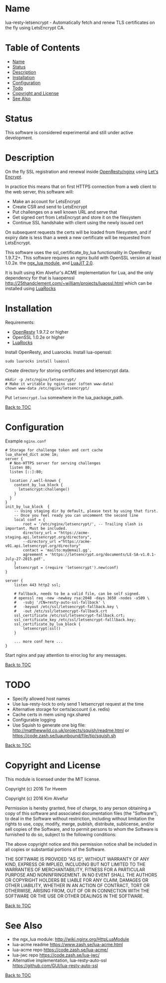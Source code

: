 Name
====

lua-resty-letsencrypt - Automatically fetch and renew TLS certificates on the fly using LetsEncrypt CA.

Table of Contents
=================

* [Name](#name)
* [Status](#status)
* [Description](#description)
* [Installation](#installation)
* [Configuration](#configuration)
* [Todo](#todo)
* [Copyright and License](#copyright-and-license)
* [See Also](#see-also)

Status
======

This software is considered experimental and still under active development.

Description
===========

On the fly SSL registration and renewal inside [OpenResty/nginx](http://openresty.org) using [Let's Encrypt](https://letsencrypt.org).

In practice this means that on first HTTPS connection from a web client to the web server, this software will:
- Make an account for LetsEncrypt
- Create CSR and send to LetsEncrypt
- Put challenges on a well known URL and serve that
- Get signed cert from LetsEncrypt and store it on the filesystem
- Continue SSL handshake with client using the newly issued cert

On subsequent requests the certs will be loaded from filesystem, and if expiry date is less than a week a new certificate will be requested from LetsEncrypt.

This software uses the ssl_certificate_by_lua functionality in OpenResty 1.9.7.2+.
This software requires an nginx build with OpenSSL version at least 1.0.2e.
the [ngx_lua module](http://wiki.nginx.org/HttpLuaModule), and [LuaJIT 2.0](http://luajit.org/luajit.html).

It is built using Kim Alvefur's ACME implementation for Lua, and the only dependency for that is luaopenssl http://25thandclement.com/~william/projects/luaossl.html which can be installed using [LuaRocks](http://openresty.org/#UsingLuaRocks)

Installation
=============

Requirements:

- [OpenResty](http://openresty.org/#Download) 1.9.7.2 or higher
- OpenSSL 1.0.2e or higher
- [LuaRocks](http://openresty.org/#UsingLuaRocks)

Install OpenResty, and Luarocks.
Install lua-openssl:

```
sudo luarocks install luaossl
```


Create directory for storing certificates and letsencrypt data.

```
mkdir -p /etc/nginx/letsencrypt/
# Make it writable by nginx user (often www-data)
chown www-data /etc/nginx/letsencrypt/
```

Put `letsencrypt.lua` somewhere in the lua_package_path.

[Back to TOC](#table-of-contents)

Configuration
=============


Example `nginx.conf`

```
# Storage for challenge token and cert cache
lua_shared_dict acme 1m;
server {
  # Non-HTTPS server for serving challenges
  listen 80;
  listen [::]:80;

  location /.well-known {
    content_by_lua_block {
      letsencrypt:challenge()
    }
  }
}
init_by_lua_block  {
    -- Using staging dir by default, please test by using that first.
    -- Once you feel ready you can uncomment the second line
    local conf = {
        root = '/etc/nginx/letsencrypt/', -- Trailing slash is important. Must be included.
        directory_url = "https://acme-staging.api.letsencrypt.org/directory",
        --directory_url ="https://acme-v01.api.letsencrypt.org/directory"
        contact = 'mailto:my@email.gg',
        agreement = 'https://letsencrypt.org/documents/LE-SA-v1.0.1-July-27-2015.pdf',
    }
    letsencrypt = (require 'letsencrypt').new(conf)
}

server {
    listen 443 http2 ssl;

    # Fallback, needs to be a valid file, can be self signed.
    # openssl req -new -newkey rsa:2048 -days 3650 -nodes -x509 \
    #   -subj '/CN=resty-auto-ssl-fallback' \
    #   -keyout /etc/ssl/letsencrypt-fallback.key \
    #   -out /etc/ssl/letsencrypt-fallback.crt
    ssl_certificate /etc/ssl/letsencrypt-fallback.crt;
    ssl_certificate_key /etc/ssl/letsencrypt-falllback.key;
    ssl_certificate_by_lua_block {
        letsencrypt:ssl()
    }

    ... more conf here ...
}

```

Start nginx and pay attention to error.log for any messages.

[Back to TOC](#table-of-contents)

TODO
====

- Specify allowed host names
- Use lua-resty-lock to only send 1 letsencrypt request at the time
- Alternative storage for certs/account (i.e. redis)
- Cache certs in mem using ngx.shared
- Configurable logging
- Use Squish to generate one big file: http://matthewwild.co.uk/projects/squish/readme.html or https://code.zash.se/luaunbound/file/tip/squish.sh

[Back to TOC](#table-of-contents)

Copyright and License
=====================

This module is licensed under the MIT license.

Copyright (c) 2016 Tor Hveem

Copyright (c) 2016 Kim Alvefur

Permission is hereby granted, free of charge, to any person obtaining a copy
of this software and associated documentation files (the "Software"), to deal
in the Software without restriction, including without limitation the rights
to use, copy, modify, merge, publish, distribute, sublicense, and/or sell
copies of the Software, and to permit persons to whom the Software is
furnished to do so, subject to the following conditions:

The above copyright notice and this permission notice shall be included in
all copies or substantial portions of the Software.

THE SOFTWARE IS PROVIDED "AS IS", WITHOUT WARRANTY OF ANY KIND,
EXPRESS OR IMPLIED, INCLUDING BUT NOT LIMITED TO THE WARRANTIES OF
MERCHANTABILITY, FITNESS FOR A PARTICULAR PURPOSE AND NONINFRINGEMENT.
IN NO EVENT SHALL THE AUTHORS OR COPYRIGHT HOLDERS BE LIABLE FOR ANY
CLAIM, DAMAGES OR OTHER LIABILITY, WHETHER IN AN ACTION OF CONTRACT,
TORT OR OTHERWISE, ARISING FROM, OUT OF OR IN CONNECTION WITH THE
SOFTWARE OR THE USE OR OTHER DEALINGS IN THE SOFTWARE.


[Back to TOC](#table-of-contents)

See Also
========

* the ngx_lua module: http://wiki.nginx.org/HttpLuaModule
* lua-acme readme https://www.zash.se/lua-acme.html
* lua-acme repo https://code.zash.se/lua-acme/
* lua-jwc repo https://code.zash.se/lua-jwc/
* Alternative implementation, lua-resty-auto-ssl https://github.com/GUI/lua-resty-auto-ssl

[Back to TOC](#table-of-contents)

